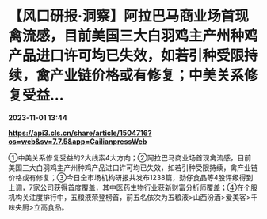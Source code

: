 # 【风口研报·洞察】阿拉巴马商业场首现禽流感，目前美国三大白羽鸡主产州种鸡产品进口许可均已失效，如若引种受限持续，禽产业链价格或有修复；中美关系修复受益...

**2023-11-01 13:44**

**https://api3.cls.cn/share/article/1504716?os=web&sv=7.7.5&app=CailianpressWeb**

①中美关系修复受益的2大线索4大方向；②阿拉巴马商业场首现禽流感，目前美国三大白羽鸡主产州种鸡产品进口许可均已失效，如若引种受限持续，禽产业链价格或有修复；③今日全市场机构研报共发布1238篇，劲仔食品等4股评级得到上调，7家公司获得首度覆盖，其中医药生物行业获新财富分析师覆盖；④在个股机构关注度排行中，五粮液荣登榜首，前五名依次为五粮液>山西汾酒>爱美客>千味央厨>立高食品。